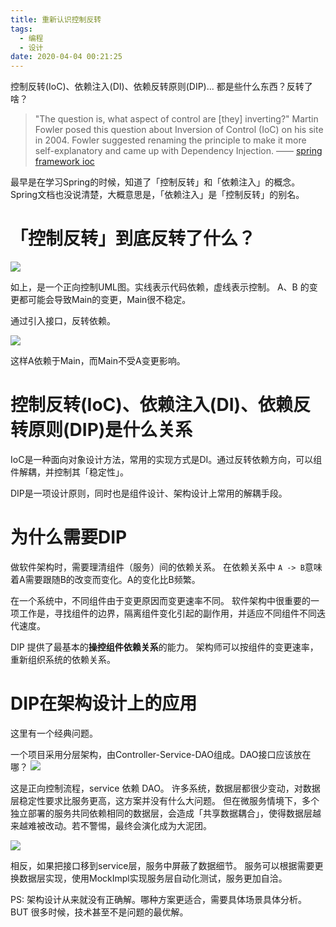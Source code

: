 ```yaml
---
title: 重新认识控制反转
tags:
  - 编程
  - 设计
date: 2020-04-04 00:21:25
---
```


控制反转(IoC)、依赖注入(DI)、依赖反转原则(DIP)...
都是些什么东西？反转了啥？

<!-- more -->

> "The question is, what aspect of control are [they] inverting?" Martin Fowler posed this question about Inversion of Control (IoC) on his site in 2004. Fowler suggested renaming the principle to make it more self-explanatory and came up with Dependency Injection.
> —— [spring framework ioc](https://docs.spring.io/spring/docs/4.3.26.RELEASE/spring-framework-reference/htmlsingle/#overview-dependency-injection)

最早是在学习Spring的时候，知道了「控制反转」和「依赖注入」的概念。
Spring文档也没说清楚，大概意思是，「依赖注入」是「控制反转」的别名。

# 「控制反转」到底反转了什么？

<img src="./ioc-01.svg">

如上，是一个正向控制UML图。实线表示代码依赖，虚线表示控制。
A、B 的变更都可能会导致Main的变更，Main很不稳定。

通过引入接口，反转依赖。

<img src="./ioc-02.svg">

这样A依赖于Main，而Main不受A变更影响。

# 控制反转(IoC)、依赖注入(DI)、依赖反转原则(DIP)是什么关系
IoC是一种面向对象设计方法，常用的实现方式是DI。通过反转依赖方向，可以组件解耦，并控制其「稳定性」。

DIP是一项设计原则，同时也是组件设计、架构设计上常用的解耦手段。

# 为什么需要DIP

做软件架构时，需要理清组件（服务）间的依赖关系。
在依赖关系中 `A -> B`意味着A需要跟随B的改变而变化。A的变化比B频繁。

在一个系统中，不同组件由于变更原因而变更速率不同。
软件架构中很重要的一项工作是，寻找组件的边界，隔离组件变化引起的副作用，并适应不同组件不同迭代速度。

DIP 提供了最基本的**操控组件依赖关系**的能力。
架构师可以按组件的变更速率，重新组织系统的依赖关系。

# DIP在架构设计上的应用

这里有一个经典问题。

一个项目采用分层架构，由Controller-Service-DAO组成。DAO接口应该放在哪？
<img src="./arch-01.svg">

这是正向控制流程，service 依赖 DAO。
许多系统，数据层都很少变动，对数据层稳定性要求比服务更高，这方案并没有什么大问题。
但在微服务情境下，多个独立部署的服务共同依赖相同的数据层，会造成「共享数据耦合」，使得数据层越来越难被改动。若不警惕，最终会演化成为大泥团。

<img src="./arch-02.svg">

相反，如果把接口移到service层，服务中屏蔽了数据细节。
服务可以根据需要更换数据层实现，使用MockImpl实现服务层自动化测试，服务更加自洽。


PS: 架构设计从来就没有正确解。哪种方案更适合，需要具体场景具体分析。
BUT 很多时候，技术甚至不是问题的最优解。

